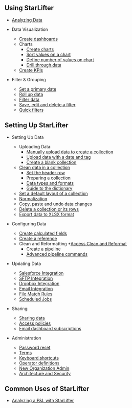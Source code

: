 
## Using StarLifter 

* [Analyzing Data](analyze/analyze_data.md)

  
* Data Visualization
  * [Create dashboards](getting_started/dashboards.md)
  * Charts
      * [Create charts](getting_started/charts.md)
      * [Sort values on a chart](how_to/chart_sort.md)
      * [Define number of values on chart](how_to/chart_data_points.md)
      * [Drill through data](how_to/drillthrough.md)
  * [Create KPIs](getting_started/kpis.md)

* Filter & Grouping
  * [Set a primary date](how_to/date.md)
  * [Roll up data](how_to/rollup.md)
  * [Filter data](how_to/filter.md)
  * [Save, edit and delete a filter](how_to/filter.md)
  * [Quick filters](how_to/qwik_filter.md)

## Setting Up StarLifter

* Setting Up Data
  * Uploading Data
    * [Manually upload data to create a collection](getting_started/uploadingdata.md)
    * [Upload data with a date and tag](how_to/tag.md)
    * [Create a blank collection](how_to/new.md)
  * [Clean data in a collection](getting_started/cleaningdata.md)
    * [Set the header row](how_to/setheader.md)
    * [Preparing a collection](getting_started/collection.md)
    * [Data types and formats](how_to/data.md)
    * [Guide to the dictionary](how_to/dictionary.md)
  * [Set a default layout of a collection](how_to/default.md)
  * [Normalization](how_to/normalization.md)
  * [Copy, paste and undo data changes](how_to/copy.md)
  * [Delete a collection or its rows](how_to/delete.md)
  * [Export data to XLSX format](how_to/export.md)

* Configuring Data
  * [Create calculated fields](how_to/calculate.md)
  * [Create a reference](how_to/references.md)
  * Clean and Reformatting
    *[Access Clean and Reformat](how_to/accessing_clean_and_reformat.md)
    * [Create a pipeline](how_to/creating_pipeline.md)
    * [Advanced pipeline commands](how_to/advanced_manipulator_commands.md)

* Updating Data
  * [Salesforce Integration](how_to/salesforce_api.md)
  * [SFTP Integration](how_to/sftpintegration.md)
  * [Dropbox Integration](how_to/dropboxintegration.md)
  * [Email Integration](how_to/emailintegration.md)
  * [File Match Rules](how_to/filematchrules.md)
  * [Scheduled Jobs](how_to/scheduledintegrations.md)

* Sharing
  * [Sharing data](how_to/sharing_access.md)
  * [Access policies](how_to/access_policy.md)
  * [Email dashboard subscriptions](how_to/dashboard_subscriptions.md)

* Administration
  * [Password reset](how_to/password_reset.md)
  * [Terms](getting_started/structure.md)
  * [Keyboard shortcuts](keyboard.md)
  * [Operator definitions](operators.md)
  * [New Organization Admin](getting_started/newuser.md)
  * [Architecture and Security](how_to/security.md)

 ## Common Uses of StarLifter

  * [Analyzing a P&L with StarLifter](getting_started/usingstarlifter101.md)
